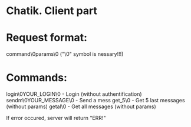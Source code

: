 # Chatik. Client part

# Request format:
 command\0params\0 ("\0" symbol is nessary!!!)

# Commands:
login\0YOUR_LOGIN\0 - Login (without authentification)
sendm\0YOUR_MESSAGE\0 - Send a mess
get_5\0 - Get 5 last messages (without params)
getal\0 - Get all messages (without params)

If error occured, server will return "ERR!"
